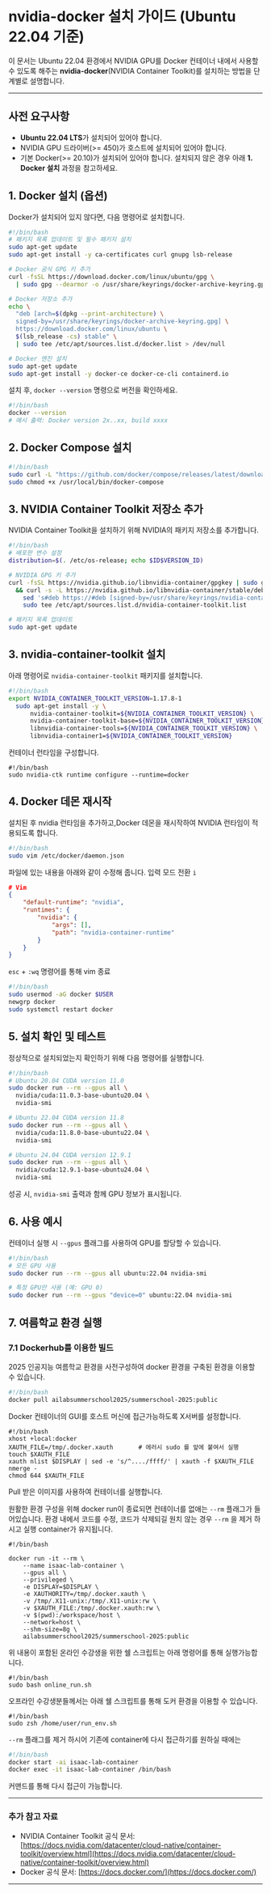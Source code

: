 # nvidia-docker 설치 가이드 (Ubuntu 22.04 기준)

이 문서는 Ubuntu 22.04 환경에서 NVIDIA GPU를 Docker 컨테이너 내에서 사용할 수 있도록 해주는 **nvidia-docker**(NVIDIA Container Toolkit)를 설치하는 방법을 단계별로 설명합니다.

---

## 사전 요구사항

* **Ubuntu 22.04 LTS**가 설치되어 있어야 합니다.
* NVIDIA GPU 드라이버(>= 450)가 호스트에 설치되어 있어야 합니다.
* 기본 Docker(>= 20.10)가 설치되어 있어야 합니다. 설치되지 않은 경우 아래 **1. Docker 설치** 과정을 참고하세요.

## 1. Docker 설치 (옵션)

Docker가 설치되어 있지 않다면, 다음 명령어로 설치합니다.

```bash
#!/bin/bash
# 패키지 목록 업데이트 및 필수 패키지 설치
sudo apt-get update
sudo apt-get install -y ca-certificates curl gnupg lsb-release

# Docker 공식 GPG 키 추가
curl -fsSL https://download.docker.com/linux/ubuntu/gpg \
  | sudo gpg --dearmor -o /usr/share/keyrings/docker-archive-keyring.gpg

# Docker 저장소 추가
echo \
  "deb [arch=$(dpkg --print-architecture) \
  signed-by=/usr/share/keyrings/docker-archive-keyring.gpg] \
  https://download.docker.com/linux/ubuntu \
  $(lsb_release -cs) stable" \
  | sudo tee /etc/apt/sources.list.d/docker.list > /dev/null

# Docker 엔진 설치
sudo apt-get update
sudo apt-get install -y docker-ce docker-ce-cli containerd.io
```

설치 후, `docker --version` 명령으로 버전을 확인하세요.

```bash
#!/bin/bash
docker --version
# 예시 출력: Docker version 2x..xx, build xxxx
```


## 2. Docker Compose 설치
```bash
#!/bin/bash
sudo curl -L "https://github.com/docker/compose/releases/latest/download/docker-compose-$(uname -s)-$(uname -m)" -o /usr/local/bin/docker-compose
sudo chmod +x /usr/local/bin/docker-compose
```


## 3. NVIDIA Container Toolkit 저장소 추가

NVIDIA Container Toolkit을 설치하기 위해 NVIDIA의 패키지 저장소를 추가합니다.

```bash
#!/bin/bash
# 배포판 변수 설정
distribution=$(. /etc/os-release; echo $ID$VERSION_ID)

# NVIDIA GPG 키 추가
curl -fsSL https://nvidia.github.io/libnvidia-container/gpgkey | sudo gpg --dearmor -o /usr/share/keyrings/nvidia-container-toolkit-keyring.gpg \
  && curl -s -L https://nvidia.github.io/libnvidia-container/stable/deb/nvidia-container-toolkit.list | \
    sed 's#deb https://#deb [signed-by=/usr/share/keyrings/nvidia-container-toolkit-keyring.gpg] https://#g' | \
    sudo tee /etc/apt/sources.list.d/nvidia-container-toolkit.list

# 패키지 목록 업데이트
sudo apt-get update
```

## 3. nvidia-container-toolkit 설치

아래 명령어로 `nvidia-container-toolkit` 패키지를 설치합니다.

```bash
#!/bin/bash
export NVIDIA_CONTAINER_TOOLKIT_VERSION=1.17.8-1
  sudo apt-get install -y \
      nvidia-container-toolkit=${NVIDIA_CONTAINER_TOOLKIT_VERSION} \
      nvidia-container-toolkit-base=${NVIDIA_CONTAINER_TOOLKIT_VERSION} \
      libnvidia-container-tools=${NVIDIA_CONTAINER_TOOLKIT_VERSION} \
      libnvidia-container1=${NVIDIA_CONTAINER_TOOLKIT_VERSION}
```

컨테이너 런타임을 구성합니다.

```
#!/bin/bash
sudo nvidia-ctk runtime configure --runtime=docker
```



## 4. Docker 데몬 재시작

설치된 후 nvidia 런타임을 추가하고,Docker 데몬을 재시작하여 NVIDIA 런타임이 적용되도록 합니다.

```bash
#!/bin/bash
sudo vim /etc/docker/daemon.json
```

파일에 있는 내용을 아래와 같이 수정해 줍니다.
입력 모드 전환 ```i```


```json
# Vim
{
    "default-runtime": "nvidia",
    "runtimes": {
        "nvidia": {
            "args": [],
            "path": "nvidia-container-runtime"
        }
    }
}
```
```esc```  + ```:wq``` 명령어를 통해 vim 종료


```bash
#!/bin/bash
sudo usermod -aG docker $USER
newgrp docker
sudo systemctl restart docker
```

## 5. 설치 확인 및 테스트

정상적으로 설치되었는지 확인하기 위해 다음 명령어를 실행합니다.

```bash
#!/bin/bash
# Ubuntu 20.04 CUDA version 11.0
sudo docker run --rm --gpus all \
  nvidia/cuda:11.0.3-base-ubuntu20.04 \
  nvidia-smi

# Ubuntu 22.04 CUDA version 11.8
sudo docker run --rm --gpus all \
  nvidia/cuda:11.8.0-base-ubuntu22.04 \
  nvidia-smi

# Ubuntu 24.04 CUDA version 12.9.1
sudo docker run --rm --gpus all \
  nvidia/cuda:12.9.1-base-ubuntu24.04 \
  nvidia-smi
```

성공 시, `nvidia-smi` 출력과 함께 GPU 정보가 표시됩니다.

## 6. 사용 예시

컨테이너 실행 시 `--gpus` 플래그를 사용하여 GPU를 할당할 수 있습니다.

```bash
#!/bin/bash
# 모든 GPU 사용
sudo docker run --rm --gpus all ubuntu:22.04 nvidia-smi

# 특정 GPU만 사용 (예: GPU 0)
sudo docker run --rm --gpus "device=0" ubuntu:22.04 nvidia-smi
```

## 7. 여름학교 환경 실행

### 7.1 Dockerhub를 이용한 빌드
2025 인공지능 여름학교 환경을 사전구성하여 docker 환경을 구축된 환경을 이용할 수 있습니다.
```bash
#!/bin/bash
docker pull ailabsummerschool2025/summerschool-2025:public
```
Docker 컨테이너의 GUI를 호스트 머신에 접근가능하도록 X서버를 설정합니다. 
```
#!/bin/bash
xhost +local:docker
XAUTH_FILE=/tmp/.docker.xauth       # 에러시 sudo 를 앞에 붙여서 실행
touch $XAUTH_FILE
xauth nlist $DISPLAY | sed -e 's/^..../ffff/' | xauth -f $XAUTH_FILE nmerge -
chmod 644 $XAUTH_FILE
```

Pull 받은 이미지를 사용하여 컨테이너를 실행합니다.

원활한 환경 구성을 위해 docker run이 종료되면 컨테이너를 없애는 ```--rm``` 플래그가 들어있습니다.
환경 내에서 코드를 수정, 코드가 삭제되길 원치 않는 경우 ```--rm``` 을 제거 하시고 실행 container가 유지됩니다.
```
#!/bin/bash

docker run -it --rm \
    --name isaac-lab-container \
    --gpus all \
    --privileged \
    -e DISPLAY=$DISPLAY \
    -e XAUTHORITY=/tmp/.docker.xauth \
    -v /tmp/.X11-unix:/tmp/.X11-unix:rw \
    -v $XAUTH_FILE:/tmp/.docker.xauth:rw \
    -v $(pwd):/workspace/host \
    --network=host \
    --shm-size=8g \
    ailabsummerschool2025/summerschool-2025:public
```
위 내용이 포함된 온라인 수강생을 위한 쉘 스크립트는 아래 명령어를 통해 실행가능합니다.
```
#!/bin/bash
sudo bash online_run.sh
```
오프라인 수강생분들께서는 아래 쉘 스크립트를 통해 도커 환경을 이용할 수 있습니다.
```
#!/bin/bash
sudo zsh /home/user/run_env.sh
```


```--rm``` 플래그를 제거 하시어 기존에 container에 다시 접근하기를 원하실 때에는 
```bash
#!/bin/bash
docker start -ai isaac-lab-container
docker exec -it isaac-lab-container /bin/bash
```
커맨드를 통해 다시 접근이 가능합니다.

---

### 추가 참고 자료

* NVIDIA Container Toolkit 공식 문서: [https://docs.nvidia.com/datacenter/cloud-native/container-toolkit/overview.html](https://docs.nvidia.com/datacenter/cloud-native/container-toolkit/overview.html)
* Docker 공식 문서: [https://docs.docker.com/](https://docs.docker.com/)

---


